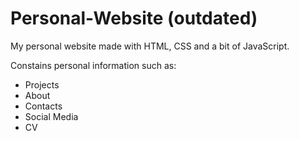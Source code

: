 # Personal-Website (outdated) 

My personal website made with HTML, CSS and a bit of JavaScript.

Constains personal information such as:
- Projects
- About
- Contacts
- Social Media
- CV
